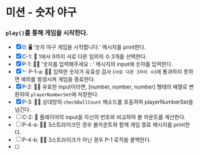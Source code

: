 # 미션 - 숫자 야구

### `play()`를 통해 게임을 시작한다.

- [x] 0: 🖥️ '숫자 야구 게임을 시작합니다.' 메시지를 print한다. <br />
- [x] C-1: 👾 1에서 9까지 서로 다른 임의의 수 3개를 선택한다. <br />
- [x] P-1: 🧑‍🚀 '숫자를 입력해주세요 : ' 메시지의 input에 숫자를 입력한다. <br />
- [x] ᄂ P-1-a: 🧑‍🚀 입력한 숫자가 유효성 검사 (`서로 다른 3자리 수`)에 통과하지 못하면 예외를 발생시켜 게임을 종료한다. <br />
- [x] P-2: 🧑‍🚀 유효한 input이라면, [number, number, number] 형태의 배열로 변환하여 `playerNumberSet`에 저장한다.
- [x] P-3: 🧑‍🚀 상대방의 `checkBallCount` 메소드를 호출하여 playerNumberSet을 넘긴다.
- [ ] C-2: 👾 플레이어의 input을 자신의 번호와 비교하여 볼 카운트를 계산한다.
- [ ] P-4-a: 🧑‍🚀 3스트라이크인 경우 볼카운트와 함께 게임 종료 메시지를 print한다.
- [ ] P-4-b: 🧑‍🚀 3스트라이크가 아닌 경우 P-1 로직을 콜백한다.
- [ ]
